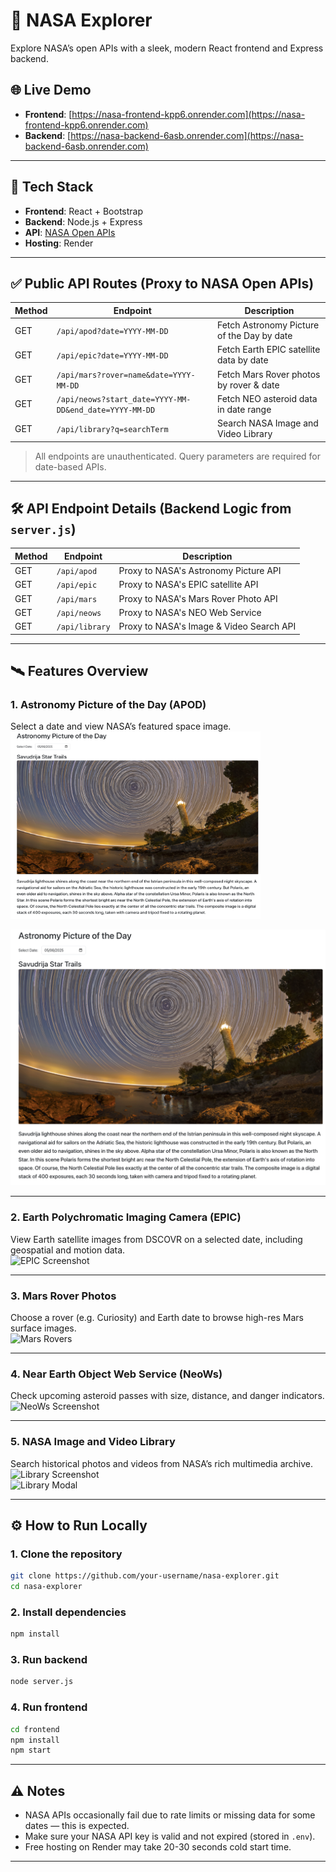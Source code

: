 # 🚀 NASA Explorer

Explore NASA’s open APIs with a sleek, modern React frontend and Express backend.

## 🌐 Live Demo

- **Frontend**: [https://nasa-frontend-kpp6.onrender.com](https://nasa-frontend-kpp6.onrender.com)  
- **Backend**: [https://nasa-backend-6asb.onrender.com](https://nasa-backend-6asb.onrender.com)

---

## 🔧 Tech Stack

- **Frontend**: React + Bootstrap
- **Backend**: Node.js + Express
- **API**: [NASA Open APIs](https://api.nasa.gov/)
- **Hosting**: Render

---

## ✅ Public API Routes (Proxy to NASA Open APIs)

| Method | Endpoint                                                              | Description                                      |
|--------|-----------------------------------------------------------------------|--------------------------------------------------|
| GET    | `/api/apod?date=YYYY-MM-DD`                                           | Fetch Astronomy Picture of the Day by date       |
| GET    | `/api/epic?date=YYYY-MM-DD`                                           | Fetch Earth EPIC satellite data by date          |
| GET    | `/api/mars?rover=name&date=YYYY-MM-DD`                                | Fetch Mars Rover photos by rover & date          |
| GET    | `/api/neows?start_date=YYYY-MM-DD&end_date=YYYY-MM-DD`               | Fetch NEO asteroid data in date range            |
| GET    | `/api/library?q=searchTerm`                                           | Search NASA Image and Video Library              |

> All endpoints are unauthenticated. Query parameters are required for date-based APIs.

---

## 🛠️ API Endpoint Details (Backend Logic from `server.js`)

| Method | Endpoint       | Description                                |
|--------|----------------|--------------------------------------------|
| GET    | `/api/apod`    | Proxy to NASA's Astronomy Picture API      |
| GET    | `/api/epic`    | Proxy to NASA's EPIC satellite API         |
| GET    | `/api/mars`    | Proxy to NASA's Mars Rover Photo API       |
| GET    | `/api/neows`   | Proxy to NASA's NEO Web Service            |
| GET    | `/api/library` | Proxy to NASA's Image & Video Search API   |

---

## 🛰 Features Overview

### 1. Astronomy Picture of the Day (APOD)
Select a date and view NASA’s featured space image.  
<img src="frontend/src/assets/APOD.png" alt="APOD Screenshot" width="400" height="300" />

![APOD Screenshot](frontend/src/assets/APOD.png)

---

### 2. Earth Polychromatic Imaging Camera (EPIC)
View Earth satellite images from DSCOVR on a selected date, including geospatial and motion data.  
![EPIC Screenshot](./EPIC.png)

---

### 3. Mars Rover Photos
Choose a rover (e.g. Curiosity) and Earth date to browse high-res Mars surface images.  
![Mars Rovers](./Mars%20Rovers.png)

---

### 4. Near Earth Object Web Service (NeoWs)
Check upcoming asteroid passes with size, distance, and danger indicators.  
![NeoWs Screenshot](./NeoWs.png)

---

### 5. NASA Image and Video Library
Search historical photos and videos from NASA’s rich multimedia archive.  
![Library Screenshot](./Library.png)  
![Library Modal](./Library2.png)

---

## ⚙️ How to Run Locally

### 1. Clone the repository

```bash
git clone https://github.com/your-username/nasa-explorer.git
cd nasa-explorer
```

### 2. Install dependencies

```bash
npm install
```

### 3. Run backend

```bash
node server.js
```

### 4. Run frontend

```bash
cd frontend
npm install
npm start
```

---

## ⚠️ Notes

- NASA APIs occasionally fail due to rate limits or missing data for some dates — this is expected.
- Make sure your NASA API key is valid and not expired (stored in `.env`).
- Free hosting on Render may take 20-30 seconds cold start time.

---
